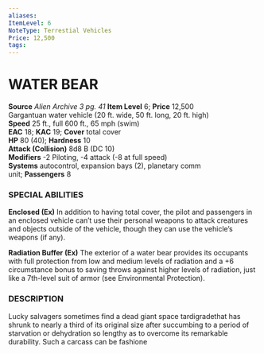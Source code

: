 ```yaml
---
aliases: 
ItemLevel: 6
NoteType: Terrestial Vehicles
Price: 12,500
tags: 
---
```

# WATER BEAR
**Source** _Alien Archive 3 pg. 41_
**Item Level** 6; **Price** 12,500  
Gargantuan water vehicle (20 ft. wide, 50 ft. long, 20 ft. high)  
**Speed** 25 ft., full 600 ft., 65 mph (swim)  
**EAC** 18; **KAC** 19; **Cover** total cover  
**HP** 80 (40); **Hardness** 10  
**Attack (Collision)** 8d8 B (DC 10)  
**Modifiers** -2 Piloting, -4 attack (-8 at full speed)  
**Systems** autocontrol, expansion bays (2), planetary comm unit; **Passengers** 8  

### SPECIAL ABILITIES

**Enclosed (Ex)** In addition to having total cover, the pilot and passengers in an enclosed vehicle can’t use their personal weapons to attack creatures and objects outside of the vehicle, though they can use the vehicle’s weapons (if any).  
  
**Radiation Buffer (Ex)** The exterior of a water bear provides its occupants with full protection from low and medium levels of radiation and a +6 circumstance bonus to saving throws against higher levels of radiation, just like a 7th-level suit of armor (see Environmental Protection).

### DESCRIPTION

Lucky salvagers sometimes find a dead giant space tardigradethat has shrunk to nearly a third of its original size after succumbing to a period of starvation or dehydration so lengthy as to overcome its remarkable durability. Such a carcass can be fashione